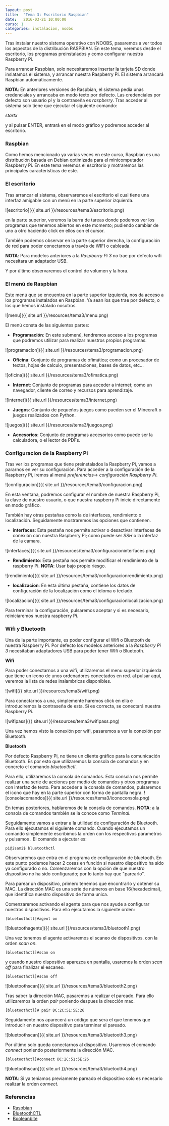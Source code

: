 ```yaml
---
layout: post
title:  "Tema 3: Escritorio Raspbian"
date:   2016-03-21 10:00:00
curso: 1
categories: instalacion, noobs
---
```


Tras instalar nuestro sistema operativo con NOOBS, pasaremos a ver todos los aspectos de la distribución RASPBIAN. En este tema, veremos desde el escritorio, los programas preinstalados y como configurar nuestra Raspberry Pi.

Para arrancar Raspbian, solo necesitaremos insertar la tarjeta SD donde inslatamos el sistema, y arrancar nuestra Raspberry Pi. El sistema arrancará Raspbian automáticamente.

**NOTA**: En anteriores versiones de Raspbian, el sistema pedia unas credenciales y arrancaba en modo texto por defecto. Las credenciales por defecto son usuario _pi_ y la contraseña es _raspberry_. Tras acceder al sistema solo tiene que ejecutar el siguiente comando:

_startx_

y al pulsar ENTER, entrará en el modo gráfico y podremos acceder al escritorio.

### Raspbian

Como hemos mencionado ya varias veces en este curso, Raspbian es una distribución basada en Debian optimizada para el minicomputador Raspberry Pi. En este tema veremos el escritorio y motraremos las principales características de este.

### El escritorio

Tras arrancar el sistema, observaremos el escritorio el cual tiene una interfaz amigable con un menú en la parte superior izquierda.

![escritorio]({{ site.url }}/resources/tema3/escritorio.png)

en la parte superior, veremos la barra de tareas donde podemos ver los programas que tenemos abiertos en este momento; pudiendo cambiar de uno a otro haciendo click en ellos con el cursor. 

También podemos observar en la parte superior derecha, la configuración de red para poder conectarnos a través de WIFI o cableada.

**NOTA**: Para modelos anteriores a la _Raspberry Pi 3_ no trae por defecto wifi necesitara un adaptador USB.

Y por último observaremos el control de volumen y la hora.

### El menú de Raspbian

Este menú que se encuentra en la parte superior izquierda, nos da acceso a los programas instalados en Raspbian. Ya sean los que trae por defecto, o los que hemos instalado nosotros.

![menu]({{ site.url }}/resources/tema3/menu.png)

El menú consta de las siguientes partes:

* **Programación**: En este submenú, tendremos acceso a los programas que podremos utilizar para realizar nuestros propios programas.

![programacion]({{ site.url }}/resources/tema3/programacion.png)

* **Oficina**: Conjunto de programas de ofimática; como un procesador de textos, hojas de calculo, presentaciones, bases de datos, etc...

![oficina]({{ site.url }}/resources/tema3/ofimatica.png)

* **Internet**: Conjunto de programas para acceder a internet; como un navegador, cliente de correo y recursos para aprendizaje.

![internet]({{ site.url }}/resources/tema3/internet.png)

* **Juegos**: Conjunto de pequeños juegos como pueden ser el Minecraft o juegos realizados con Python.

![juegos]({{ site.url }}/resources/tema3/juegos.png)

* **Accesorios**: Conjunto de programas accesorios como puede ser la calculadora, o el lector de PDFs.

### Configuracion de la Raspberry Pi

Tras ver los programas que tiene preinstalados la Raspberry Pi, vamos a pararnos en ver su configuración. Para acceder a la configuración de la Raspberry Pi, iremos al menú  _preferencias_-> _configuración Raspberry Pi_.

![configuracion]({{ site.url }}/resources/tema3/configuracion.png)

En esta ventana, podremos configurar el nombre de nuestra Raspberry Pi, la clave de nuestro usuario, o que nuestra raspberry Pi inicie directamente en modo gráfico.

También hay otras pestañas como la de interfaces, rendimiento o localización. Seguidamente mostraremos las opciones que contienen.

* **interfaces**: Esta pestaña nos permite activar o desactivar interfaces de conexión con nuestra Raspberry Pi; como puede ser _SSH_ o la interfaz de la camara.

![interfaces]({{ site.url }}/resources/tema3/configuracioninterfaces.png)

* **Rendimiento**: Esta pestaña nos permite modificar el rendimiento de la raspberry Pi. **NOTA**: Usar bajo propio riesgo.

![rendimiento]({{ site.url }}/resources/tema3/configuracionrendimiento.png)

* **localizacion**: En esta última pestaña, contiene los datos de configuración de la localización como el idioma o teclado.

![localizacion]({{ site.url }}/resources/tema3/configuracionlocalizacion.png)

Para terminar la configuración, pulsaremos aceptar y si es necesario, reiniciaremos nuestra raspberry Pi.

### Wifi y Bluetooth

Una de la parte importante, es poder configurar el Wifi o Bluetooth de nuestra Raspberry Pi. Por defecto los modelos anteriores a la _Raspberry Pi 3_ necesitaban adaptadores USB para poder tener WIfi o Bluetooth. 

**Wifi**

Para poder conectarnos a una wifi, utilizaremos el menu superior izquierda que tiene un icono de unos ordenadores conectados en red. al pulsar aquí, veremos la lista de redes inalambricas disponibles.

![wifi]({{ site.url }}/resources/tema3/wifi.png)

Para conectarnos a una, simplemente haremos click en ella e introduciremos la contraseña de esta. Si es correcta, se conectará nuestra Raspberry Pi.

![wifipass]({{ site.url }}/resources/tema3/wifipass.png)

Una vez hemos visto la conexión por wifi, pasaremos a ver la conexión por Bluetooth.

**Bluetooth**

Por defecto Raspberry Pi, no tiene un cliente gráfico para la comunicación Bluetooth. Es por esto que utilizaremos la consola de comandos y en concreto el comando _bluetoothctl_.

Para ello, utilizaremos la consola de comandos. Esta consola nos permite realizar una serie de acciones por medio de comandos y otros programas con interfaz de texto. Para acceder a la consola de comandos, pulsaremos el icono que hay en la parte superior con forma de pantalla negra. ![consolacomandos]({{ site.url }}/resources/tema3/iconoconsola.png)

En temas posteriores, hablaremos de la consola de comandos. **NOTA**: a la consola de comandos también se la conoce como _Terminal_.

Seguidamente vamos a entrar a la utilidad de configuración de Bluetooth. Para ello ejecutamos el siguiente comando. Cuando ejecutamos un comando simplemente escribimos la orden con los respectivos parametros y pulsamos <ENTER>. El comando a ejecutar es:

```
pi@isami$ bluetoothctl
```

Observaremos que entra en el programa de configuración de bluetooth. En este punto podemos hacer 2 cosas en función si nuestro dispositivo ha sido ya configurado o no. Comenzaremos con la opción de que nuestro dispositivo no ha sido configurado; por lo tanto hay que "parearlo".

Para parear un dispositivo, primero tenemos que encontrarlo y obtener su MAC. La dirección MAC es una serie de números en base 16(hexadecimal), que identifica nuestro dispositivo de forma unica.

Comenzaremos activando el agente para que nos ayude a configurar nuestros dispositivos. Para ello ejecutamos la siguiente orden:

```
[bluetoothctl]#agent on
```

![bluetoothagente]({{ site.url }}/resources/tema3/bluetooth1.png)

Una vez tenemos el agente activaremos el scaneo de dispositivos. con la orden _scan on_.

```
[bluetoothctl]#scan on
```

y cuando nuestro dispositivo aparezca en pantalla, usaremos la orden _scan off_ para finalizar el escaneo.

```
[bluetoothctl]#scan off
```

![bluetoothscan]({{ site.url }}/resources/tema3/bluetooth2.png)

Tras saber la dirección MAC, pasaremos a realizar el pareado. Para ello utilizaremos la orden _pair_ poniendo despues la dirección mac.

```
[bluetoothctl]# pair DC:2C:51:5E:26
```

Seguidamente nos aparecerá un código que sera el que tenemos que introducir en nuestro dispositivo para terminar el pareado.

![bluetoothscan]({{ site.url }}/resources/tema3/bluetooth3.png)

Por último solo queda conectarnos al dispositivo. Usaremos el comando _connect_ poniendo posteriormente la dirección MAC.

```
[bluetoothctl]#connect DC:2C:51:5E:26
```

![bluetoothscan]({{ site.url }}/resources/tema3/bluetooth4.png)

**NOTA**: Si ya teniamos previamente pareado el dispositivo solo es necesario realizar la orden _connect_.

### Referencias

* [Raspbian](https://www.raspbian.org)
* [BluetoothCTL](https://wiki.archlinux.org/index.php/bluetooth)
* [Booleanbite](http://booleanbite.com)
